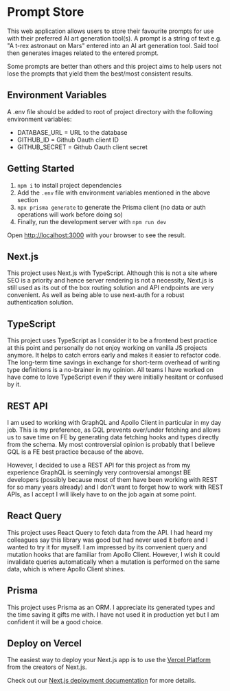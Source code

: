 # Prompt Store

This web application allows users to store their favourite prompts for use with their preferred AI art generation tool(s). A prompt is a string of text e.g. "A t-rex astronaut on Mars" entered into an AI art generation tool. Said tool then generates images related to the entered prompt.

Some prompts are better than others and this project aims to help users not lose the prompts that yield them the best/most consistent results.

## Environment Variables

A .env file should be added to root of project directory with the following environment variables:

- DATABASE_URL = URL to the database
- GITHUB_ID = Github Oauth client ID
- GITHUB_SECRET = Github Oauth client secret

## Getting Started

1. `npm i` to install project dependencies
2. Add the `.env` file with environment variables mentioned in the above section
3. `npx prisma generate` to generate the Prisma client (no data or auth operations will work before doing so)
4. Finally, run the development server with `npm run dev`

Open [http://localhost:3000](http://localhost:3000) with your browser to see the result.

## Next.js

This project uses Next.js with TypeScript. Although this
is not a site where SEO is a priority and hence server rendering is not a necessity, Next.js is still used as its out of the box routing solution and API endpoints are very convenient. As well as being able to use next-auth for a robust authentication solution.

## TypeScript

This project uses TypeScript as I consider it to be a frontend best practice at this point and personally do not enjoy working on vanilla JS projects anymore. It helps to catch errors early and makes it easier to refactor code. The long-term time savings in exchange for short-term overhead of writing type definitions is a no-brainer in my opinion. All teams I have worked on have come to love TypeScript even if they were initially hesitant or confused by it.

## REST API

I am used to working with GraphQL and Apollo Client in particular in my day job. This is my preference, as GQL prevents over/under fetching and allows us to save time on FE by generating data fetching hooks and types directly from the schema. My most controversial opinion is probably that I believe GQL is a FE best practice because of the above.

However, I decided to use a REST API for this project as from my experience GraphQL is seemingly very controversial amongst BE developers (possibly because most of them have been working with REST for so many years already) and I don't want to forget how to work with REST APIs, as I accept I will likely have to on the job again at some point.

## React Query

This project uses React Query to fetch data from the API. I had heard my colleagues say this library was good but had never used it before and I wanted to try it for myself. I am impressed by its convenient query and mutation hooks that are familiar from Apollo Client. However, I wish it could invalidate queries automatically when a mutation is performed on the same data, which is where Apollo Client shines.

## Prisma

This project uses Prisma as an ORM. I appreciate its generated types and the time saving it gifts me with. I have not used it in production yet but I am confident it will be a good choice.

## Deploy on Vercel

The easiest way to deploy your Next.js app is to use the [Vercel Platform](https://vercel.com/new?utm_medium=default-template&filter=next.js&utm_source=create-next-app&utm_campaign=create-next-app-readme) from the creators of Next.js.

Check out our [Next.js deployment documentation](https://nextjs.org/docs/deployment) for more details.
